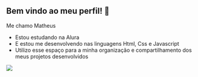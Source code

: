 ## Bem vindo ao meu perfil! 👋

Me chamo Matheus

- Estou estudando na Alura
- E estou me desenvolvendo nas linguagens Html, Css e Javascript
- Utilizo esse espaço para a minha organização e compartilhamento dos meus projetos desenvolvidos

![](https://media1.tenor.com/m/IGxNGeUNR5sAAAAd/demon-slayer.gif)
